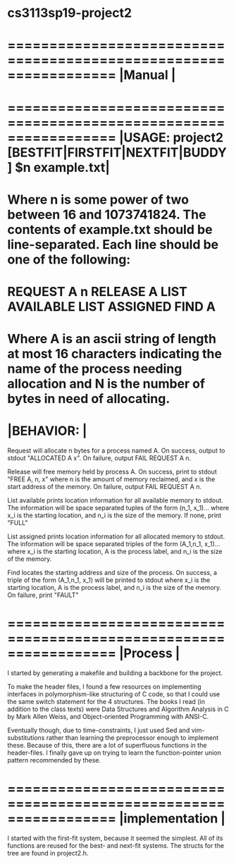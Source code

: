 # cs3113sp19-project2
=================================================================
|Manual								|
=================================================================
=================================================================
|USAGE: project2 [BESTFIT|FIRSTFIT|NEXTFIT|BUDDY] $n example.txt|
=================================================================
Where n is some power of two between 16 and 1073741824. 
The contents of example.txt should be line-separated.
Each line should be one of the following:
=================================================================
REQUEST A n
RELEASE A 
LIST AVAILABLE
LIST ASSIGNED
FIND A
=================================================================
Where A is an ascii string of length at most 16 characters
indicating the name of the process needing allocation and N is
the number of bytes in need of allocating. 
=================================================================
|BEHAVIOR: 							|
=================================================================
Request will allocate n bytes for a process named A. On success, 
output to stdout "ALLOCATED A x". On failure, output FAIL REQUEST A n.

Release will free memory held by process A. On success, print to stdout
"FREE A, n, x" where n is the amount of memory reclaimed, and x is the 
start address of the memory. On failure, output FAIL REQUEST A n.

List available prints location information for all available memory to stdout.
The information will be space separated tuples of the form (n\_1, x\_1)...
where x\_i is the starting location, and n\_i is the size of the memory.
If none, print "FULL"

List assigned prints location information for all allocated memory to stdout.
The information will be space separated triples of the form (A\_1,n\_1, x\_1)...
where x\_i is the starting location, A is the process label, and n\_i is the size of the memory.

Find locates the starting address and size of the process. On success, a triple of the form (A\_1,n\_1, x\_1)
will be printed to stdout where x\_i is the starting location, A is the process label, and n\_i is the size of the memory.
On failure, print "FAULT"

=================================================================
|Process							|
=================================================================
I started by generating a makefile and building a backbone for the project.

To make the header files, I found a few resources on implementing interfaces in polymorphism-like 
structuring of C code, so that I could use the same switch statement for the 4 structures.
The books I read (in addition to the class texts) were Data Structures and Algorithm Analysis in C
by Mark Allen Weiss, and Object-oriented Programming with ANSI-C. 

Eventually though, due to time-constraints, I just used Sed and vim-substitutions rather than learning the preprocessor enough to implement these.
Because of this, there are a lot of superfluous functions in the header-files. I finally gave up on
trying to learn the function-pointer union pattern recommended by these. 

=================================================================
|implementation							|
=================================================================
I started with the first-fit system, because it seemed the simplest.
All of its functions are reused for the best- and next-fit systems.
The structs for the tree are found in project2.h.
